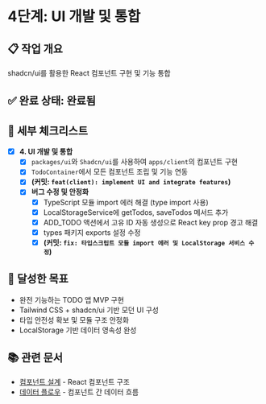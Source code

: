 # 4단계: UI 개발 및 통합

## 📋 작업 개요
shadcn/ui를 활용한 React 컴포넌트 구현 및 기능 통합

## ✅ 완료 상태: **완료됨**

## 📝 세부 체크리스트

-   [x] **4. UI 개발 및 통합**
    -   [x] `packages/ui`와 `Shadcn/ui`를 사용하여 `apps/client`의 컴포넌트 구현
    -   [x] `TodoContainer`에서 모든 컴포넌트 조립 및 기능 연동
    -   [x] **(커밋: `feat(client): implement UI and integrate features`)**
    -   [x] **버그 수정 및 안정화**
        -   [x] TypeScript 모듈 import 에러 해결 (type import 사용)
        -   [x] LocalStorageService에 getTodos, saveTodos 메서드 추가
        -   [x] ADD_TODO 액션에서 고유 ID 자동 생성으로 React key prop 경고 해결
        -   [x] types 패키지 exports 설정 수정
        -   [x] **(커밋: `fix: 타입스크립트 모듈 import 에러 및 LocalStorage 서비스 수정`)**

## 🎯 달성한 목표
- 완전 기능하는 TODO 앱 MVP 구현
- Tailwind CSS + shadcn/ui 기반 모던 UI 구성
- 타입 안전성 확보 및 모듈 구조 안정화
- LocalStorage 기반 데이터 영속성 완성

## 📚 관련 문서
- [컴포넌트 설계](../design/04-components.md) - React 컴포넌트 구조
- [데이터 플로우](../design/06-data-flow.md) - 컴포넌트 간 데이터 흐름